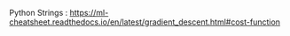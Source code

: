 
Python Strings : 
https://ml-cheatsheet.readthedocs.io/en/latest/gradient_descent.html#cost-function